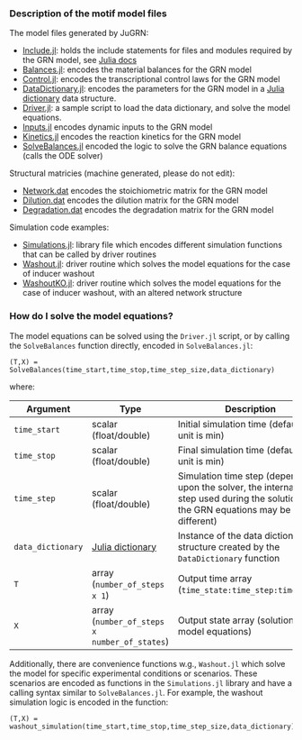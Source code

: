 ### Description of the motif model files
The model files generated by JuGRN:

* [Include.jl](https://github.com/varnerlab/CHEME7770-ThreeGeneModel-Example/tree/master/src/Balances.jl): holds the include statements for files and modules required by the GRN model, see [Julia docs](http://docs.julialang.org/en/stable/stdlib/base/?highlight=include#Base.include)
* [Balances.jl](https://github.com/varnerlab/CHEME7770-ThreeGeneModel-Example/tree/master/src/Balances.jl): encodes the material balances for the GRN model
* [Control.jl](https://github.com/varnerlab/CHEME7770-ThreeGeneModel-Example/tree/master/src/Control.jl): encodes the transcriptional control laws for the GRN model
* [DataDictionary.jl](https://github.com/varnerlab/CHEME7770-ThreeGeneModel-Example/tree/master/src/DataDictionary.jl): encodes the parameters for the GRN model in a [Julia dictionary](http://docs.julialang.org/en/stable/stdlib/collections/) data structure.
* [Driver.jl](https://github.com/varnerlab/CHEME7770-ThreeGeneModel-Example/tree/master/src/Driver.jl): a sample script to load the data dictionary, and solve the model equations. 
* [Inputs.jl](https://github.com/varnerlab/CHEME7770-ThreeGeneModel-Example/tree/master/src/Inpuuts.jl) encodes dynamic inputs to the GRN model
*  [Kinetics.jl](https://github.com/varnerlab/CHEME7770-ThreeGeneModel-Example/tree/master/src/Kinetics.jl) encodes the reaction kinetics for the GRN model
*  [SolveBalances.jl](https://github.com/varnerlab/CHEME7770-ThreeGeneModel-Example/tree/master/src/SolveBalances.jl) encoded the logic to solve the GRN balance equations (calls the ODE solver) 


Structural matricies (machine generated, please do not edit): 

*  [Network.dat](https://github.com/varnerlab/CHEME7770-ThreeGeneModel-Example/tree/master/src/Netwotk.dat) encodes the stoichiometric matrix for the GRN model
*  [Dilution.dat](https://github.com/varnerlab/CHEME7770-ThreeGeneModel-Example/tree/master/src/Dilution.dat) encodes the dilution matrix for the GRN model
*  [Degradation.dat](https://github.com/varnerlab/CHEME7770-ThreeGeneModel-Example/tree/master/src/Degradation.dat) encodes the degradation matrix for the GRN model

Simulation code examples:

*	[Simulations.jl](https://github.com/varnerlab/CHEME7770-ThreeGeneModel-Example/tree/master/src/Simulations.jl): library file which encodes different simulation functions that can be called by driver routines
*	[Washout.jl](https://github.com/varnerlab/CHEME7770-ThreeGeneModel-Example/tree/master/src/Washout.jl): driver routine which solves the model equations for the case of inducer washout
* 	[WashoutKO.jl](https://github.com/varnerlab/CHEME7770-ThreeGeneModel-Example/tree/master/src/WashoutKO.jl): driver routine which solves the model equations for the case of inducer washout, with an altered network structure

### How do I solve the model equations?
The model equations can be solved using the ``Driver.jl`` script, or by calling the ``SolveBalances`` function directly, encoded in ``SolveBalances.jl``:

	(T,X) = SolveBalances(time_start,time_stop,time_step_size,data_dictionary)

where:

Argument | Type | Description
--- | --- | ---
``time_start`` | scalar (float/double) | Initial simulation time (default time unit is min)
``time_stop`` | scalar (float/double) | Final simulation time (default time unit is min)
``time_step`` | scalar (float/double) | Simulation time step (depending upon the solver, the internal time step used during the solution of the GRN equations may be different)
``data_dictionary`` | [Julia dictionary](http://docs.julialang.org/en/stable/stdlib/collections/) | Instance of the data dictionary structure created by the ``DataDictionary`` function
``T`` | array (``number_of_steps x 1``) | Output time array (``time_state:time_step:time_stop``)
``X`` | array (``number_of_steps x number_of_states``) | Output state array (solution of the model equations)

Additionally, there are convenience functions w.g., ``Washout.jl`` which solve the model for specific experimental conditions or scenarios. These scenarios are encoded as functions in the ``Simulations.jl`` library and have a calling syntax similar to ``SolveBalances.jl``. For example, the washout simulation logic is encoded in the function:

	(T,X) = washout_simulation(time_start,time_stop,time_step_size,data_dictionary) 
